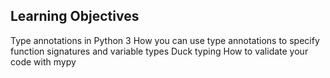 Learning Objectives
-----------------------
Type annotations in Python 3
How you can use type annotations to specify function signatures and variable types
Duck typing
How to validate your code with mypy

